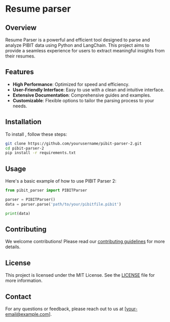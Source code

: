 # Resume parser

## Overview
Resume Parser is a powerful and efficient tool designed to parse and analyze PIBIT data using Python and LangChain. This project aims to provide a seamless experience for users to extract meaningful insights from their resumes.

## Features
- **High Performance**: Optimized for speed and efficiency.
- **User-Friendly Interface**: Easy to use with a clean and intuitive interface.
- **Extensive Documentation**: Comprehensive guides and examples.
- **Customizable**: Flexible options to tailor the parsing process to your needs.

## Installation
To install , follow these steps:

```bash
git clone https://github.com/yourusername/pibit-parser-2.git
cd pibit-parser-2
pip install -r requirements.txt
```

## Usage
Here's a basic example of how to use PIBIT Parser 2:

```python
from pibit_parser import PIBITParser

parser = PIBITParser()
data = parser.parse('path/to/your/pibitfile.pibit')

print(data)
```

## Contributing
We welcome contributions! Please read our [contributing guidelines](CONTRIBUTING.md) for more details.

## License
This project is licensed under the MIT License. See the [LICENSE](LICENSE) file for more information.

## Contact
For any questions or feedback, please reach out to us at [your-email@example.com].

